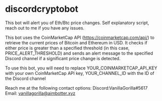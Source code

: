 # discordcryptobot
This bot will alert you of Eth/Btc price changes. Self explanatory script, reach out to me if you have any issues.



This bot uses the CoinMarketCap API (https://coinmarketcap.com/api/) to retrieve the current prices of Bitcoin and Ethereum in USD. It checks if either price is greater than a specified threshold (in this case, PRICE_ALERT_THRESHOLD) and sends an alert message to the specified Discord channel if a significant price change is detected.

To use this bot, you will need to replace YOUR_COINMARKETCAP_API_KEY with your own CoinMarketCap API key, YOUR_CHANNEL_ID with the ID of the Discord channel

Reach me at the following contact options: Discord:VanillaGorilla#5617 Email: vanillagorilla@aimbotter.xyz
